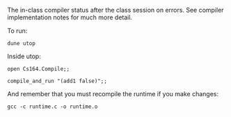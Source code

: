 The in-class compiler status after the class session on errors.  See compiler implementation notes for much more detail.

To run:

`dune utop`

Inside utop:

`open Cs164.Compile;;`

`compile_and_run "(add1 false)";;`

And remember that you must recompile the runtime if you make changes:

`gcc -c runtime.c -o runtime.o`
